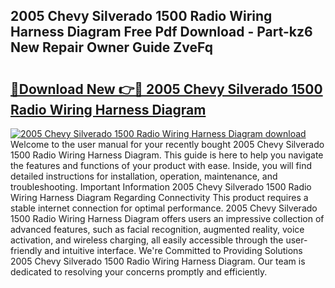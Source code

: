 ## 2005 Chevy Silverado 1500 Radio Wiring Harness Diagram Free Pdf Download - Part-kz6 New Repair Owner Guide ZveFq

# <h2><a href="http://dfr6trx.blite.top/?on=2005+Chevy+Silverado+1500+Radio+Wiring+Harness+Diagram">🔗Download New 👉🔴 2005 Chevy Silverado 1500 Radio Wiring Harness Diagram</a></h2>

[![2005 Chevy Silverado 1500 Radio Wiring Harness Diagram download](https://i.imgur.com/lujVjoI.png)](http://dfr6trx.blite.top/?on=2005+Chevy+Silverado+1500+Radio+Wiring+Harness+Diagram)
Welcome to the user manual for your recently bought 2005 Chevy Silverado 1500 Radio Wiring Harness Diagram. This guide is here to help you navigate the features and functions of your product with ease. Inside, you will find detailed instructions for installation, operation, maintenance, and troubleshooting. Important Information 2005 Chevy Silverado 1500 Radio Wiring Harness Diagram Regarding Connectivity This product requires a stable internet connection for optimal performance. 2005 Chevy Silverado 1500 Radio Wiring Harness Diagram offers users an impressive collection of advanced features, such as facial recognition, augmented reality, voice activation, and wireless charging, all easily accessible through the user-friendly and intuitive interface. We're Committed to Providing Solutions 2005 Chevy Silverado 1500 Radio Wiring Harness Diagram. Our team is dedicated to resolving your concerns promptly and efficiently.
